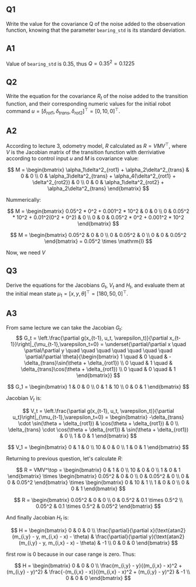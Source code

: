 ## Q1
Write the value for the covariance Q of the noise added to the observation function, knowing that the parameter `bearing_std` is its standard deviation.

## A1
Value of `bearing_std` is $0.35$, thus $Q = 0.35^2 = 0.1225$

## Q2
Write the equation for the covariance $R_t$ of the noise added to the transition function, and their corresponding numeric values for the initial robot command $u = [ \delta_{rot1}, \delta_{trans}, \delta_{rot2} ]^\top  = [0, 10, 0]^\top$.

## A2
According to lecture 3, odometry model, $R$ calculated as $R = VMV^\top$, where $V$ is the Jacobian matrix of the transition function with derriviative according to control input $u$ and $M$ is covariance value:

$$
M = \begin{bmatrix} 
\alpha_1\delta^2_{rot1} + \alpha_2\delta^2_{trans} & 0 & 0 \\
0 & \alpha_3\delta^2_{trans} + \alpha_4(\delta^2_{rot1} + \delta^2_{rot2}) & 0 \\
0 & 0 & \alpha_1\delta^2_{rot2} + \alpha_2\delta^2_{trans}
\end{bmatrix}
$$

Nummerically:

$$
M = \begin{bmatrix} 
0.05^2 * 0^2 + 0.001^2 * 10^2 & 0 & 0 \\
0 & 0.05^2 * 10^2 + 0.01^2(0^2 + 0^2) & 0 \\
0 & 0 & 0.05^2 * 0^2 + 0.001^2 * 10^2
\end{bmatrix}
$$

$$
M = \begin{bmatrix} 
0.05^2 & 0 & 0 \\
0 & 0.05^2 & 0 \\
0 & 0 & 0.05^2
\end{bmatrix} = 0.05^2 \times \mathrm{I}
$$

Now, we need $V$

## Q3
Derive the equations for the Jacobians $G_t$, $V_t$ and $H_t$, and evaluate them at the initial mean state $\mu_1 = [x, y, \theta]^\top = [180, 50, 0]^\top$.

## A3
From same lecture we can take the Jacobian $G_t$:
$$
G_t = \left.\frac{\partial g(x_{t-1}, u_t, \varepsilon_t)}{\partial x_{t-1}}\right|_{\mu_{t-1},\varepsilon_t=0} = 
\underset{\partial/\partial x \quad  \partial/\partial y \quad \quad \quad \quad \quad \quad \quad
 \partial/\partial \theta}{\begin{bmatrix}
1 \quad & 0 \quad & -\delta_{trans}\sin(\theta + \delta_{rot1}) \\
0 \quad & 1 \quad & \delta_{trans}\cos(\theta + \delta_{rot1}) \\
0 \quad & 0 \quad & 1
\end{bmatrix}}
$$

$$
G_1 = \begin{bmatrix}
1 & 0 & 0 \\
0 & 1 & 10 \\
0 & 0 & 1
\end{bmatrix}
$$

Jacobian $V_t$ is:

$$
V_t = \left.\frac{\partial g(x_{t-1}, u_t, \varepsilon_t)}{\partial u_t}\right|_{\mu_{t-1},\varepsilon_t=0} = 
\begin{bmatrix}
-\delta_{trans} \cdot \sin(\theta + \delta_{rot1}) & \cos(\theta + \delta_{rot1}) & 0 \\
\delta_{trans} \cdot \cos(\theta + \delta_{rot1}) & \sin(\theta + \delta_{rot1}) & 0 \\
1 & 0 & 1
\end{bmatrix}
$$

$$
V_1 = \begin{bmatrix}
0 & 1 & 0 \\
10 & 0 & 0 \\
1 & 0 & 1
\end{bmatrix}
$$

Returning to previous question, let's calculate $R$:

$$
R = VMV^\top = 
\begin{bmatrix}
0 & 1 & 0 \\
10 & 0 & 0 \\
1 & 0 & 1
\end{bmatrix} \times 
\begin{bmatrix} 
0.05^2 & 0 & 0 \\
0 & 0.05^2 & 0 \\
0 & 0 & 0.05^2
\end{bmatrix} \times 
\begin{bmatrix} 
0 & 10 & 1 \\
1 & 0 & 0 \\
0 & 0 & 1
\end{bmatrix}
$$

$$
R = 
\begin{bmatrix}
0.05^2 & 0 & 0 \\
0 & 0.5^2 & 0.1 \times 0.5^2 \\
0.05^2 & 0.1 \times 0.5^2 & 0.05^2
\end{bmatrix}
$$

And finally Jacobian $H_t$ is:

$$
H = \begin{bmatrix}
0 & 0 & 0 \\
\frac{\partial}{\partial x}(\text{atan2}(m_{i,y} - y, m_{i,x} - x) - \theta) & \frac{\partial}{\partial y}(\text{atan2}(m_{i,y} - y, m_{i,x} - x) - \theta) & -1 \\
0 & 0 & 0
\end{bmatrix}
$$

first row is $0$ because in our case range is zero. Thus: 

$$
H = \begin{bmatrix}
0 & 0 & 0 \\
\frac{m_{i,y} - y}{(m_{i,x} - x)^2 + (m_{i,y} - y)^2} & \frac{-(m_{i,x} - x)}{(m_{i,x} - x)^2 + (m_{i,y} - y)^2} & -1 \\
0 & 0 & 0
\end{bmatrix}
$$

